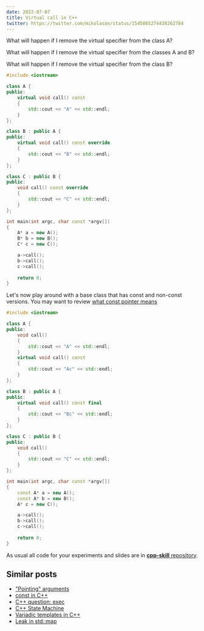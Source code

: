 ```yaml
---
date: 2022-07-07
title: Virtual call in C++
twitter: https://twitter.com/mikolasan/status/1545085274438262784
---
```



What will happen if I remove the virtual specifier from the class A?

What will happen if I remove the virtual specifier from the classes A and B?

What will happen if I remove the virtual specifier from the class B?

```cpp
#include <iostream>

class A {
public:
    virtual void call() const
    {
        std::cout << "A" << std::endl;
    }
};

class B : public A {
public:
    virtual void call() const override
    {
        std::cout << "B" << std::endl;
    }
};

class C : public B {
public:
    void call() const override
    {
        std::cout << "C" << std::endl;
    }
};

int main(int argc, char const *argv[])
{
    A* a = new A();
    B* b = new B();
    C* c = new C();

    a->call();
    b->call();
    c->call();
    
    return 0;
}
```

Let's now play around with a base class that has const and non-const versions. You may want to review [what const pointer means](/blog/cpp-const)

```cpp
#include <iostream>

class A {
public:
    void call()
    {
        std::cout << "A" << std::endl;
    }
    virtual void call() const
    {
        std::cout << "Ac" << std::endl;
    }
};

class B : public A {
public:
    virtual void call() const final
    {
        std::cout << "Bc" << std::endl;
    }
};

class C : public B {
public:
    void call() 
    {
        std::cout << "C" << std::endl;
    }
};

int main(int argc, char const *argv[])
{
    const A* a = new A();
    const A* b = new B();
    A* c = new C();

    a->call();
    b->call();
    c->call();
    
    return 0;
}
```

As usual all code for your experiments and slides are in [**cpp-skill** repository](https://github.com/mikolasan/cpp-skill/tree/master/virtual_call).


## Similar posts

- ["Pointing" arguments](/blog/cpp-pointing-arguments)
- [const in C++](/blog/cpp-const)
- [C++ question: exec](/blog/cpp-question-exec)
- [C++ State Machine](/blog/cpp-state-machine)
- [Variadic templates in C++](/blog/cpp-variadic-templates)
- [Leak in std::map](/blog/cpp-leak-in-std-map)